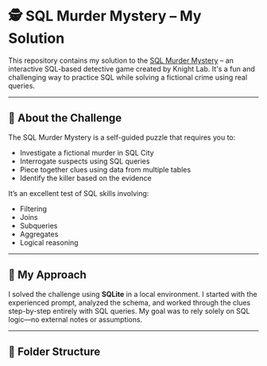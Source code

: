 # 🕵️ SQL Murder Mystery – My Solution

This repository contains my solution to the [SQL Murder Mystery](https://mystery.knightlab.com/) – an interactive SQL-based detective game created by Knight Lab. It's a fun and challenging way to practice SQL while solving a fictional crime using real queries.

---

## 🧠 About the Challenge

The SQL Murder Mystery is a self-guided puzzle that requires you to:

- Investigate a fictional murder in SQL City
- Interrogate suspects using SQL queries
- Piece together clues using data from multiple tables
- Identify the killer based on the evidence

It’s an excellent test of SQL skills involving:
- Filtering
- Joins
- Subqueries
- Aggregates
- Logical reasoning

---

## 🚀 My Approach

I solved the challenge using **SQLite** in a local environment. I started with the experienced prompt, analyzed the schema, and worked through the clues step-by-step entirely with SQL queries. My goal was to rely solely on SQL logic—no external notes or assumptions.

---

## 📁 Folder Structure

